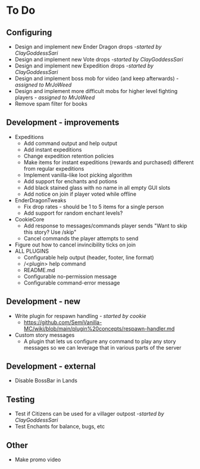 # To Do

## Configuring

- Design and implement new Ender Dragon drops _-started by ClayGoddessSari_
- Design and implement new Vote drops _-started by ClayGoddessSari_
- Design and implement new Expedition drops _-started by ClayGoddessSari_
- Design and implement boss mob for video (and keep afterwards) _- assigned to MrJoWeed_
- Design and implement more difficult mobs for higher level fighting players _- assigned to MrJoWeed_
- Remove spam filter for books

## Development - improvements

- Expeditions
    - Add command output and help output
    - Add instant expeditions
    - Change expedition retention policies
    - Make items for instant expeditions (rewards and purchased) different from regular expeditions
    - Implement vanilla-like loot picking algorithm
    - Add support for enchants and potions
    - Add black stained glass with no name in all empty GUI slots
    - Add notice on join if player voted while offline
- EnderDragonTweaks
    - Fix drop rates - should be 1 to 5 items for a single person
    - Add support for random enchant levels?
- CookieCore
    - Add response to messages/commands player sends "Want to skip this story? Use /skip"
    - Cancel commands the player attempts to send
- Figure out how to cancel invincibility ticks on join
- ALL PLUGINS
    - Configurable help output (header, footer, line format)
    - /\<plugin\> help command
    - README.md
    - Configurable no-permission message
    - Configurable command-error message

## Development - new

- Write plugin for respawn handling _- started by cookie_
    - https://github.com/SemiVanilla-MC/wiki/blob/main/plugin%20concepts/respawn-handler.md
- Custom story messages
    - A plugin that lets us configure any command to play any story messages so we can leverage that in various parts of the server

## Development - external

- Disable BossBar in Lands

## Testing

- Test if Citizens can be used for a villager outpost _-started by ClayGoddessSari_
- Test Enchants for balance, bugs, etc

## Other

- Make promo video
